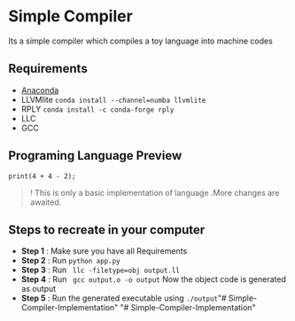 # Simple Compiler
Its a simple compiler which compiles a toy language into machine codes
## Requirements
* [Anaconda](https://www.anaconda.com/products/individual#Downloads)
* LLVMlite 
```conda install --channel=numba llvmlite```
* RPLY 
```conda install -c conda-forge rply```
* LLC
* GCC

## Programing Language Preview
```
print(4 + 4 - 2);
```
>! This is only  a basic implementation of language .More changes are awaited.

## Steps to recreate in your computer

* **Step 1** : Make sure you have all Requirements
* **Step 2** : Run ``` python app.py ```
* **Step 3** : Run ``` llc -filetype=obj output.ll```
* **Step 4** : Run ``` gcc output.o -o output```
Now the object code is generated as output
* **Step 5** : Run the generated executable using ```./output```"# Simple-Compiler-Implementation" 
"# Simple-Compiler-Implementation" 
